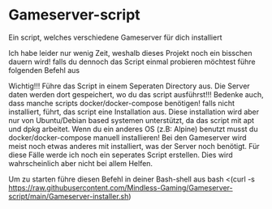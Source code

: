 # Gameserver-script
Ein script, welches verschiedene Gameserver für dich installiert


Ich habe leider nur wenig Zeit, weshalb dieses Projekt noch ein bisschen dauern wird!
falls du dennoch das Script einmal probieren möchtest führe folgenden Befehl aus

Wichtig!!! Führe das Script in einem Seperaten Directory aus. Die Server daten werden dort gespeichert, wo du das script ausführst!!! Bedenke auch, dass manche scripts docker/docker-compose benötigen! falls nicht installiert, führt, das script eine Installation aus. Diese installation wird aber nur von Ubuntu/Debian based systemen unterstützt, da das script mit apt und dpkg arbeitet.
Wenn du ein anderes OS (z.B: Alpine) benutzt musst du docker/docker-compose manuell installieren!
Bei den Gameserver wird meist noch etwas anderes mit installiert, was der Server noch benötigt. Für diese Fälle werde ich noch ein seperates Script erstellen. Dies wird wahrscheinlich aber nicht bei allem Helfen.

Um zu starten führe diesen Befehl in deiner Bash-shell aus
bash <(curl -s https://raw.githubusercontent.com/Mindless-Gaming/Gameserver-script/main/Gameserver-installer.sh)
